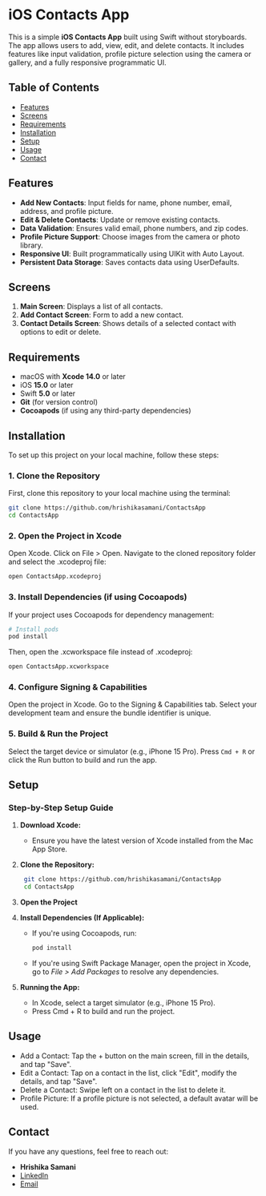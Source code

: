 # iOS Contacts App

This is a simple **iOS Contacts App** built using Swift without storyboards. The app allows users to add, view, edit, and delete contacts. It includes features like input validation, profile picture selection using the camera or gallery, and a fully responsive programmatic UI.

## Table of Contents
- [Features](#features)
- [Screens](#screens)
- [Requirements](#requirements)
- [Installation](#installation)
- [Setup](#setup)
- [Usage](#usage)
- [Contact](#contact)

## Features
- **Add New Contacts**: Input fields for name, phone number, email, address, and profile picture.
- **Edit & Delete Contacts**: Update or remove existing contacts.
- **Data Validation**: Ensures valid email, phone numbers, and zip codes.
- **Profile Picture Support**: Choose images from the camera or photo library.
- **Responsive UI**: Built programmatically using UIKit with Auto Layout.
- **Persistent Data Storage**: Saves contacts data using UserDefaults.

## Screens
1. **Main Screen**: Displays a list of all contacts.
2. **Add Contact Screen**: Form to add a new contact.
3. **Contact Details Screen**: Shows details of a selected contact with options to edit or delete.

## Requirements
- macOS with **Xcode 14.0** or later
- iOS **15.0** or later
- Swift **5.0** or later
- **Git** (for version control)
- **Cocoapods** (if using any third-party dependencies)

## Installation
To set up this project on your local machine, follow these steps:

### 1. Clone the Repository
First, clone this repository to your local machine using the terminal:
```bash
git clone https://github.com/hrishikasamani/ContactsApp
cd ContactsApp
```

### 2. Open the Project in Xcode
Open Xcode.
Click on File > Open.
Navigate to the cloned repository folder and select the .xcodeproj file:
```bash
open ContactsApp.xcodeproj
```

### 3. Install Dependencies (if using Cocoapods)
If your project uses Cocoapods for dependency management:
```bash
# Install pods
pod install
```
Then, open the .xcworkspace file instead of .xcodeproj:
```bash
open ContactsApp.xcworkspace
```

### 4. Configure Signing & Capabilities
Open the project in Xcode.
Go to the Signing & Capabilities tab.
Select your development team and ensure the bundle identifier is unique.

### 5. Build & Run the Project
Select the target device or simulator (e.g., iPhone 15 Pro).
Press `Cmd + R` or click the Run button to build and run the app.

## Setup

### Step-by-Step Setup Guide

1. **Download Xcode:**
   
   - Ensure you have the latest version of Xcode installed from the Mac App Store.
   
2. **Clone the Repository:**
   
   ```bash
    git clone https://github.com/hrishikasamani/ContactsApp
    cd ContactsApp
   ```
   
3. **Open the Project**

4. **Install Dependencies (If Applicable):**

   - If you're using Cocoapods, run:
     ```bash
     pod install
     ```
     
   - If you're using Swift Package Manager, open the project in Xcode, go to *File > Add Packages* to resolve any dependencies.

5. **Running the App:**
   
   - In Xcode, select a target simulator (e.g., iPhone 15 Pro).
   - Press Cmd + R to build and run the project.

## Usage

- Add a Contact: Tap the + button on the main screen, fill in the details, and tap "Save".
- Edit a Contact: Tap on a contact in the list, click "Edit", modify the details, and tap "Save".
- Delete a Contact: Swipe left on a contact in the list to delete it.
- Profile Picture: If a profile picture is not selected, a default avatar will be used.

## Contact

If you have any questions, feel free to reach out:

- **Hrishika Samani**
- [LinkedIn](https://www.linkedin.com/in/hrishika-samani)
- [Email](mailto:hrishikasamani@gmail.com)
